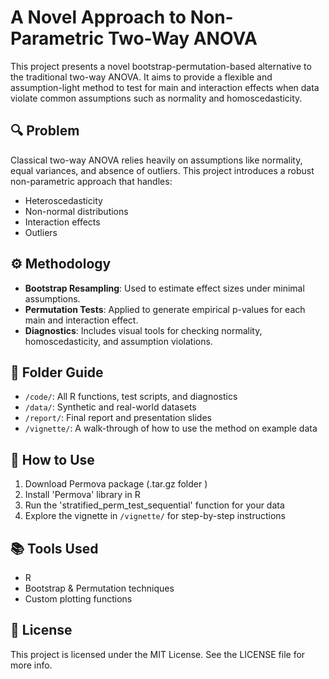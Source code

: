 # A Novel Approach to Non-Parametric Two-Way ANOVA

This project presents a novel bootstrap-permutation-based alternative to the traditional two-way ANOVA. It aims to provide a flexible and assumption-light method to test for main and interaction effects when data violate common assumptions such as normality and homoscedasticity.

## 🔍 Problem

Classical two-way ANOVA relies heavily on assumptions like normality, equal variances, and absence of outliers. This project introduces a robust non-parametric approach that handles:

- Heteroscedasticity
- Non-normal distributions
- Interaction effects
- Outliers

## ⚙️ Methodology

- **Bootstrap Resampling**: Used to estimate effect sizes under minimal assumptions.
- **Permutation Tests**: Applied to generate empirical p-values for each main and interaction effect.
- **Diagnostics**: Includes visual tools for checking normality, homoscedasticity, and assumption violations.

## 📂 Folder Guide

- `/code/`: All R functions, test scripts, and diagnostics
- `/data/`: Synthetic and real-world datasets
- `/report/`: Final report and presentation slides
- `/vignette/`: A walk-through of how to use the method on example data

## 🧪 How to Use

1. Download Permova package (.tar.gz folder ) 
2. Install 'Permova' library in R
3. Run the 'stratified_perm_test_sequential' function for your data
4. Explore the vignette in `/vignette/` for step-by-step instructions

## 📚 Tools Used

- R 
- Bootstrap & Permutation techniques
- Custom plotting functions

## 📜 License

This project is licensed under the MIT License. See the LICENSE file for more info.

